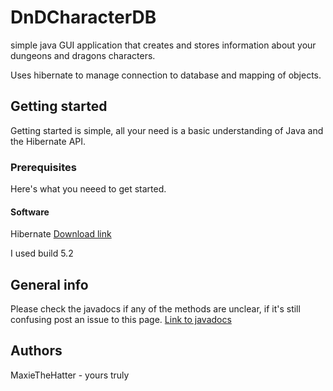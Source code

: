 # DnDCharacterDB

simple java GUI application that creates and stores information about your dungeons and dragons characters.

Uses hibernate to manage connection to database and mapping of objects.

## Getting started

Getting started is simple, all your need is a basic understanding of Java and the Hibernate API.

### Prerequisites
Here's what you neeed to get started.
#### Software

Hibernate [Download link](http://hibernate.org/orm/releases/)

I used build 5.2

## General info

Please check the javadocs if any of the methods are unclear, if it's still confusing post an issue to this page.
[Link to javadocs](https://maxiethehatter.github.io/DnDCharacterDB/)

## Authors

MaxieTheHatter - yours truly
